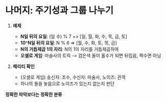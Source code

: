 # 나머지: 주기성과 그룹 나누기

1. **예제**
    * **N일 뒤의 요일**: (일 수) % 7 => [일, 월, 화, 수, 목, 금, 토]
    * **10^N일 뒤의 요일**: N % 6 => [월, 수, 화, 토, 목, 금]
    * **N의 거듭제곱 1의 자리**: N의 1의 자리를 거듭제곱하여
    * **오셀로 게임**: 마술사의 트릭 -> 검은색 돌이 홀수가 되면 뒤집음, 짝수면 아님

2. **패리티 확인**
   * (오셀로 게임) 송신자: 조수, 수신자: 마술사, 노이즈: 관객
   * 하나의 돌을 놓음으로 노이즈가 있는지 없는지 판단

**정확한 파악보다는 정확한 분류**